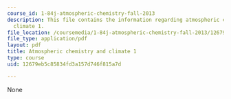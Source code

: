 ```yaml
---
course_id: 1-84j-atmospheric-chemistry-fall-2013
description: This file contains the information regarding atmospheric chemistry and
  climate 1.
file_location: /coursemedia/1-84j-atmospheric-chemistry-fall-2013/12679eb5c85834fd3a157d746f815a7d_MIT1_84JF13_Lec21_clmate1.pdf
file_type: application/pdf
layout: pdf
title: Atmospheric chemistry and climate 1
type: course
uid: 12679eb5c85834fd3a157d746f815a7d

---
```

None
